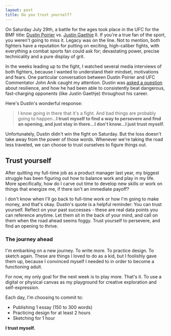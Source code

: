 ```yaml
---
layout: post
title: Do you trust yourself?
---
```


On Saturday July 29th, a battle for the ages took place in the UFC for the BMF title: [Dustin Poirier](https://en.wikipedia.org/wiki/Dustin_Poirier) vs. [Justin Gaethje](https://en.wikipedia.org/wiki/Justin_Gaethje) II. If you're a true fan of the sport, you weren't going to miss it. Legacy was on the line. Not to mention, both fighters have a reputation for putting on exciting, high-caliber fights, with everything a combat sports fan could ask for; devastating power, precise technicality and a pure display of grit.

In the weeks leading up to the fight, I watched several media interviews of both fighters, because I wanted to understand their mindset, motivations and fears. One particular conversation between Dustin Poirier and UFC Commentator John Anik caught my attention. Dustin was [asked a question](https://youtu.be/PNPYvBc4CKA?t=138) about resilience, and how he had been able to consistently beat dangerous, fast-charging opponents (like Justin Gaethje) throughout his career.

Here's Dustin's wonderful response:

> I know going in there that it's a fight. And bad things are probably going to happen...**I trust myself to find a way to persevere and find an opening, and just stay in there...I don't know...I just trust myself.**

Unfortunately, Dustin didn't win the fight on Saturday. But the loss doesn't take away from the power of those words. Whenever we're taking the road less traveled, we can choose to trust ourselves to figure things out.

## Trust yourself

After quitting my full-time job as a product manager last year, my biggest struggle has been figuring out how to balance work and play in my life. More specifically, how do I carve out time to develop new skills or work on things that energize me, if there isn't an immediate payoff?

I don't know when I'll go back to full-time work or how I'm going to make money, and that's okay. Dustin's quote is a helpful reminder: You can trust yourself. Reflect on your past successes - these are real data points you can reference anytime. Let them sit in the back of your mind, and call on them when the road ahead seems foggy. Trust yourself to persevere, and find an opening to thrive.

### The journey ahead

I'm embarking on a new journey. To write more. To practice design. To sketch again. These are things I loved to do as a kid, but I foolishly gave them up, because I convinced myself I needed to in order to become a functioning adult.

For now, my only goal for the next week is to play more. That's it. To use a digital or physical canvas as my playground for creative exploration and self-expression.

Each day, I'm choosing to commit to:
- Publishing 1 essay (150 to 300 words)
- Practicing design for at least 2 hours
- Sketching for 1 hour

**I trust myself.**
